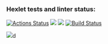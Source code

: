 ### Hexlet tests and linter status:
[![Actions Status](https://github.com/LarendsD/backend-project-lvl2/workflows/hexlet-check/badge.svg)](https://github.com/LarendsD/backend-project-lvl2/actions)
<a href="https://codeclimate.com/github/LarendsD/backend-project-lvl2/maintainability"><img src="https://api.codeclimate.com/v1/badges/4c990e456b902e949ff6/maintainability" /></a>
<a href="https://codeclimate.com/github/LarendsD/backend-project-lvl2/test_coverage"><img src="https://api.codeclimate.com/v1/badges/4c990e456b902e949ff6/test_coverage" /></a>
[![Build Status](https://app.travis-ci.com/LarendsD/backend-project-lvl2.svg?branch=main)](https://app.travis-ci.com/LarendsD/backend-project-lvl2)

<a href="https://asciinema.org/a/462554" target="_blank"><img src="https://asciinema.org/a/462554.svg" /></a>d

